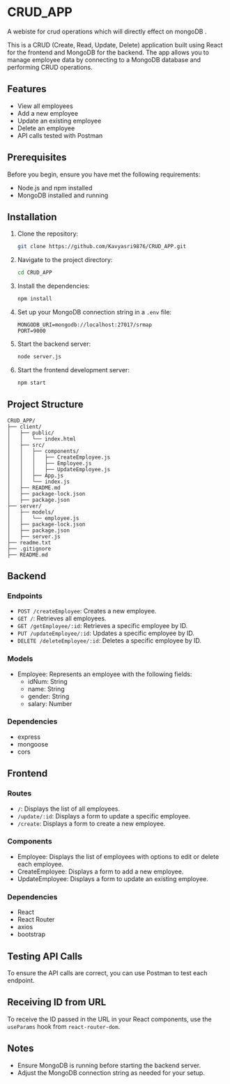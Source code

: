 # CRUD_APP
A webiste for crud operations which will directly effect on mongoDB . 

This is a CRUD (Create, Read, Update, Delete) application built using React for the frontend and MongoDB for the backend. The app allows you to manage employee data by connecting to a MongoDB database and performing CRUD operations.

## Features

- View all employees
- Add a new employee
- Update an existing employee
- Delete an employee
- API calls tested with Postman

## Prerequisites

Before you begin, ensure you have met the following requirements:

- Node.js and npm installed
- MongoDB installed and running

## Installation

1. Clone the repository:
    ```bash
    git clone https://github.com/Kavyasri9876/CRUD_APP.git
    ```
2. Navigate to the project directory:
    ```bash
    cd CRUD_APP
    ```
3. Install the dependencies:
    ```bash
    npm install
    ```

4. Set up your MongoDB connection string in a `.env` file:
    ```env
    MONGODB_URI=mongodb://localhost:27017/srmap
    PORT=9000
    ```

5. Start the backend server:
    ```bash
    node server.js
    ```

6. Start the frontend development server:
    ```bash
    npm start
    ```

## Project Structure

```plaintext
CRUD_APP/
├── client/
│   ├── public/
│   │   └── index.html
│   ├── src/
│   │   ├── components/
│   │   │   ├── CreateEmployee.js
│   │   │   ├── Employee.js
│   │   │   ├── UpdateEmployee.js
│   │   ├── App.js
│   │   └── index.js
│   ├── README.md
│   ├── package-lock.json
│   ├── package.json
├── server/
│   ├── models/
│   │   └── employee.js
│   ├── package-lock.json
│   ├── package.json
│   ├── server.js
├── readme.txt
├── .gitignore
├── README.md
```

## Backend

### Endpoints

- `POST /createEmployee`: Creates a new employee.
- `GET /`: Retrieves all employees.
- `GET /getEmployee/:id`: Retrieves a specific employee by ID.
- `PUT /updateEmployee/:id`: Updates a specific employee by ID.
- `DELETE /deleteEmployee/:id`: Deletes a specific employee by ID.

### Models

- Employee: Represents an employee with the following fields:
  - idNum: String
  - name: String
  - gender: String
  - salary: Number

### Dependencies

- express
- mongoose
- cors

## Frontend

### Routes

- `/`: Displays the list of all employees.
- `/update/:id`: Displays a form to update a specific employee.
- `/create`: Displays a form to create a new employee.

### Components

- Employee: Displays the list of employees with options to edit or delete each employee.
- CreateEmployee: Displays a form to add a new employee.
- UpdateEmployee: Displays a form to update an existing employee.

### Dependencies

- React
- React Router
- axios
- bootstrap

## Testing API Calls

To ensure the API calls are correct, you can use Postman to test each endpoint.

## Receiving ID from URL

To receive the ID passed in the URL in your React components, use the `useParams` hook from `react-router-dom`.

## Notes

- Ensure MongoDB is running before starting the backend server.
- Adjust the MongoDB connection string as needed for your setup.


